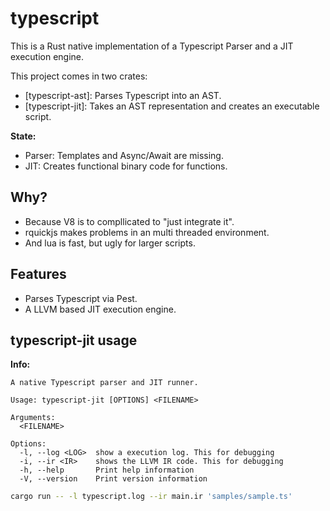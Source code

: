 # typescript

This is a Rust native implementation of a Typescript Parser and a JIT execution engine.

This project comes in two crates:

+ [typescript-ast]: Parses Typescript into an AST.
+ [typescript-jit]: Takes an AST representation and creates an executable script.

**State:** 
+ Parser: Templates and Async/Await are missing.
+ JIT: Creates functional binary code for functions.

## Why?

+ Because V8 is to compllicated to "just integrate it".
+ rquickjs makes problems in an multi threaded environment.
+ And lua is fast, but ugly for larger scripts.

## Features

+ Parses Typescript via Pest.
+ A LLVM based JIT execution engine.

## typescript-jit usage

**Info:**
```
A native Typescript parser and JIT runner.

Usage: typescript-jit [OPTIONS] <FILENAME>

Arguments:
  <FILENAME>  

Options:
  -l, --log <LOG>  show a execution log. This for debugging
  -i, --ir <IR>    shows the LLVM IR code. This for debugging
  -h, --help       Print help information
  -V, --version    Print version information
```

```bash
cargo run -- -l typescript.log --ir main.ir 'samples/sample.ts'
```